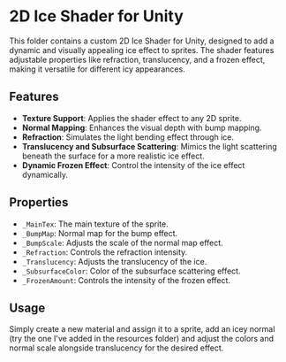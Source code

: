 # 2D Ice Shader for Unity

This folder contains a custom 2D Ice Shader for Unity, designed to add a dynamic and visually appealing ice effect to sprites. The shader features adjustable properties like refraction, translucency, and a frozen effect, making it versatile for different icy appearances.

## Features

- **Texture Support**: Applies the shader effect to any 2D sprite.
- **Normal Mapping**: Enhances the visual depth with bump mapping.
- **Refraction**: Simulates the light bending effect through ice.
- **Translucency and Subsurface Scattering**: Mimics the light scattering beneath the surface for a more realistic ice effect.
- **Dynamic Frozen Effect**: Control the intensity of the ice effect dynamically.

## Properties

- `_MainTex`: The main texture of the sprite.
- `_BumpMap`: Normal map for the bump effect.
- `_BumpScale`: Adjusts the scale of the normal map effect.
- `_Refraction`: Controls the refraction intensity.
- `_Translucency`: Adjusts the translucency of the ice.
- `_SubsurfaceColor`: Color of the subsurface scattering effect.
- `_FrozenAmount`: Controls the intensity of the frozen effect.

## Usage

Simply create a new material and assign it to a sprite, add an icey normal (try the one I've added in the resources folder) and adjust the colors and normal scale alongside translucency for the desired effect.
